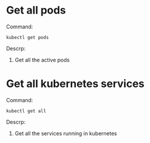 # Get all pods

Command: 
```
kubectl get pods 
```
Descrp: 
1. Get all the active pods

# Get all kubernetes services

Command: 
```
kubectl get all 
```
Descrp: 
1. Get all the services running in kubernetes